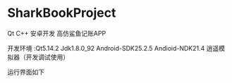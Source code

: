# SharkBookProject
 Qt C++ 安卓开发 高仿鲨鱼记账APP 
 
 开发环境 :Qt5.14.2 
          Jdk1.8.0_92 
          Android-SDK25.2.5
          Andioid-NDK21.4
          逍遥模拟器（开发调试使用）

运行界面如下
		
